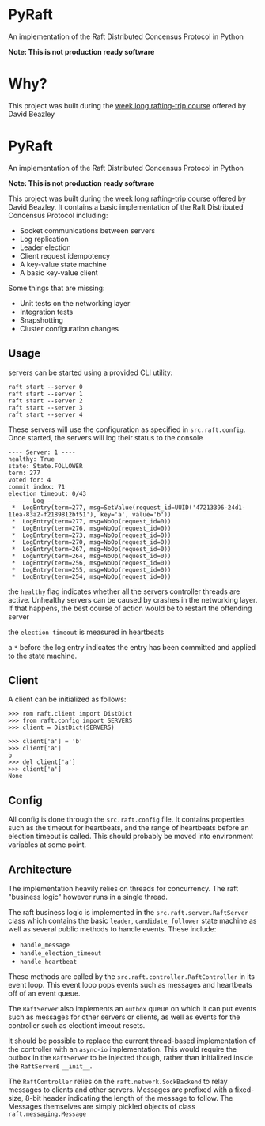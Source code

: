 # PyRaft
An implementation of the Raft Distributed Concensus Protocol in Python

**Note: This is not production ready software**

# Why?
This project was built during the [week long rafting-trip course](http://dabeaz.com/raft.html) offered by David Beazley 

# PyRaft
An implementation of the Raft Distributed Concensus Protocol in Python

**Note: This is not production ready software**

This project was built during the [week long rafting-trip course](http://dabeaz.com/raft.html) offered by David Beazley. It contains a basic implementation of the Raft Distributed Concensus Protocol including:

- Socket communications between servers
- Log replication
- Leader election
- Client request idempotency
- A key-value state machine
- A basic key-value client

Some things that are missing:

- Unit tests on the networking layer
- Integration tests
- Snapshotting
- Cluster configuration changes


## Usage
servers can be started using a provided CLI utility:
```
raft start --server 0
raft start --server 1
raft start --server 2
raft start --server 3
raft start --server 4
```
These servers will use the configuration as specified in `src.raft.config`. Once started, the servers will log their status to the console

```
---- Server: 1 ----
healthy: True
state: State.FOLLOWER
term: 277
voted for: 4
commit index: 71
election timeout: 0/43
------ Log ------
 *  LogEntry(term=277, msg=SetValue(request_id=UUID('47213396-24d1-11ea-83a2-f2189812bf51'), key='a', value='b'))
 *  LogEntry(term=277, msg=NoOp(request_id=0))
 *  LogEntry(term=276, msg=NoOp(request_id=0))
 *  LogEntry(term=273, msg=NoOp(request_id=0))
 *  LogEntry(term=270, msg=NoOp(request_id=0))
 *  LogEntry(term=267, msg=NoOp(request_id=0))
 *  LogEntry(term=264, msg=NoOp(request_id=0))
 *  LogEntry(term=256, msg=NoOp(request_id=0))
 *  LogEntry(term=255, msg=NoOp(request_id=0))
 *  LogEntry(term=254, msg=NoOp(request_id=0))
```

the `healthy` flag indicates whether all the servers controller threads are active. Unhealthy servers can be caused by crashes in the networking layer. If that happens, the best course of action would be to restart the offending server

the `election timeout` is measured in heartbeats

a `*` before the log entry indicates the entry has been committed and applied to the state machine. 

## Client
A client can be initialized as follows:

```
>>> rom raft.client import DistDict
>>> from raft.config import SERVERS
>>> client = DistDict(SERVERS)

>>> client['a'] = 'b'
>>> client['a']
b
>>> del client['a']
>>> client['a']
None
```

## Config
All config is done through the `src.raft.config` file. It contains properties such as the timeout for heartbeats, and the range of heartbeats before an election timeout is called. This should probably be moved into environment variables at some point.

## Architecture
The implementation heavily relies on threads for concurrency. The raft "business logic" however runs in a single thread. 

The raft business logic is implemented in the `src.raft.server.RaftServer` class which contains the basic `leader`, `candidate`, `follower` state machine as well as several public methods to handle events. These include:

- `handle_message`
- `handle_election_timeout`
- `handle_heartbeat`

These methods are called by the `src.raft.controller.RaftController` in its event loop. This event loop pops events such as messages and heartbeats off of an event queue.

The `RaftServer` also implements an `outbox` queue on which it can put events such as messages for other servers or clients, as well as events for the controller such as electiont imeout resets. 

It should be possible to replace the current thread-based implementation of the controller with an `async-io` implementation. This would require the outbox in the `RaftServer` to be injected though, rather than initialized inside the `RaftServer`s `__init__`. 

The `RaftController` relies on the `raft.network.SockBackend` to relay messages to clients and other servers. Messages are prefixed with a fixed-size, 8-bit header indicating the length of the message to follow. The Messages themselves are simply pickled objects of class `raft.messaging.Message`
